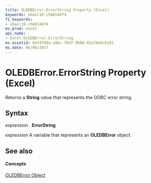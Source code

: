 ```yaml
---
title: OLEDBError.ErrorString Property (Excel)
keywords: vbaxl10.chm654074
f1_keywords:
- vbaxl10.chm654074
ms.prod: excel
api_name:
- Excel.OLEDBError.ErrorString
ms.assetid: 64f4780a-e8bc-fbbf-9b06-02a78ebcb181
ms.date: 06/08/2017
---
```



# OLEDBError.ErrorString Property (Excel)

Returns a  **String** value that represents the ODBC error string.


## Syntax

 _expression_ . **ErrorString**

 _expression_ A variable that represents an **OLEDBError** object.


## See also


#### Concepts


[OLEDBError Object](oledberror-object-excel.md)

